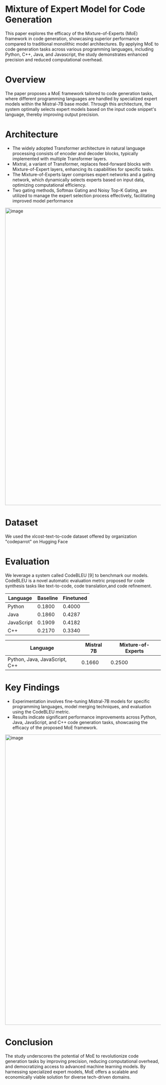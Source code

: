 # Mixture of Expert Model for Code Generation
This paper explores the efficacy of the Mixture-of-Experts (MoE) framework in code generation, showcasing superior performance compared to traditional monolithic model architectures. By applying MoE to code generation tasks across various programming languages, including Python, C++, Java, and Javascript, the study demonstrates enhanced precision and reduced computational overhead.

# Overview
The paper proposes a MoE framework tailored to code generation tasks, where different programming languages are handled by specialized expert models within the Mistral-7B base model. Through this architecture, the system optimally selects expert models based on the input code snippet's language, thereby improving output precision.

# Architecture
- The widely adopted Transformer architecture in natural language processing consists of encoder and decoder blocks, typically implemented with multiple Transformer layers. 
- Mixtral, a variant of Transformer, replaces feed-forward blocks with Mixture-of-Expert layers, enhancing its capabilities for specific tasks. 
- The Mixture-of-Experts layer comprises expert networks and a gating network, which dynamically selects experts based on input data, optimizing computational efficiency. 
- Two gating methods, Softmax Gating and Noisy Top-K Gating, are utilized to manage the expert selection process effectively, facilitating improved model performance

<img width="961" alt="image" src="https://github.com/Santhoshkumar-p/neural-code-generation-moe/assets/24734488/5bb27578-ffc9-494d-b2c2-169ed0258972">

# Dataset
We used the xlcost-text-to-code dataset offered by organization "codeparrot" on Hugging Face

# Evaluation
We leverage a system called CodeBLEU [9] to benchmark our models. CodeBLEU is a novel automatic evaluation metric proposed for code synthesis tasks like text-to-code, code translation,and code refinement.

| Language    | Baseline | Finetuned |
|-------------|----------|-----------|
| Python      | 0.1800   | 0.4000    |
| Java        | 0.1860   | 0.4287    |
| JavaScript  | 0.1909   | 0.4182    |
| C++         | 0.2170   | 0.3340    |

| Language                      | Mistral 7B | Mixture-of-Experts |
|-------------------------------|------------|--------------------|
| Python, Java, JavaScript, C++ | 0.1660     | 0.2500             |

# Key Findings
- Experimentation involves fine-tuning Mistral-7B models for specific programming languages, model merging techniques, and evaluation using the CodeBLEU metric.
- Results indicate significant performance improvements across Python, Java, JavaScript, and C++ code generation tasks, showcasing the efficacy of the  proposed MoE framework.

<img width="938" alt="image" src="https://github.com/Santhoshkumar-p/neural-code-generation-moe/assets/24734488/fa2428c5-3e60-4524-955a-409d162bfff2">

# Conclusion
The study underscores the potential of MoE to revolutionize code generation tasks by improving precision, reducing computational overhead, and democratizing access to advanced machine learning models. By harnessing specialized expert models, MoE offers a scalable and economically viable solution for diverse tech-driven domains.
